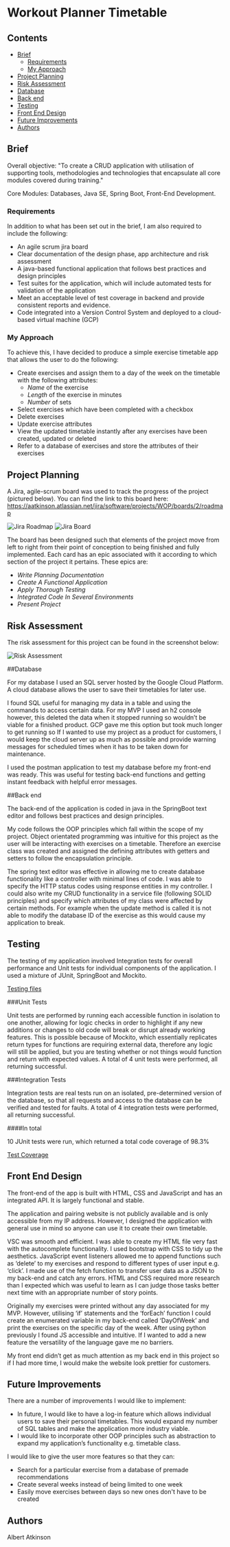 # Workout Planner Timetable

## Contents
* [Brief](#brief)
   * [Requirements](#requirements)
   * [My Approach](#my-approach)
* [Project Planning](#project-planning)
* [Risk Assessment](#risk-assessment)
* [Database](#database)
* [Back end](#back-end)
* [Testing](#testing)
* [Front End Design](#front-end-design)
* [Future Improvements](#future-improvements)
* [Authors](#authors)

## Brief
Overall objective:
"To create a CRUD application with utilisation of supporting tools, methodologies and technologies that encapsulate all core modules covered during training."

Core Modules: Databases, Java SE, Spring Boot, Front-End Development.

### Requirements

In addition to what has been set out in the brief, I am also required to include the following:
* An agile scrum jira board
* Clear documentation of the design phase, app architecture and risk assessment
* A java-based functional application that follows best practices and design principles
* Test suites for the application, which will include automated tests for validation of the application
* Meet an acceptable level of test coverage in backend and provide consistent reports and evidence.
* Code integrated into a Version Control System and deployed to a cloud-based virtual machine (GCP)

### My Approach
To achieve this, I have decided to produce a simple exercise timetable app that allows the user to do the following:
* Create exercises and assign them to a day of the week on the timetable with the following attributes:
   * *Name* of the exercise
   * *Length* of the exercise in minutes
   * *Number* of sets
* Select exercises which have been completed with a checkbox
* Delete exercises
* Update exercise attributes
* View the updated timetable instantly after any exercises have been created, updated or deleted
* Refer to a database of exercises and store the attributes of their exercises

## Project Planning

A Jira, agile-scrum board was used to track the progress of the project (pictured below). You can find the link to this board here: https://aatkinson.atlassian.net/jira/software/projects/WOP/boards/2/roadmap

![Jira Roadmap](https://i.imgur.com/VXdmhKq.png)
![Jira Board](https://i.imgur.com/Z97X0EL.png)

The board has been designed such that elements of the project move from left to right from their point of conception to being finished and fully implemented. Each card has an epic associated with it according to which section of the project it pertains. These epics are:
* *Write Planning Documentation*
* *Create A Functional Application*
* *Apply Thorough Testing*
* *Integrated Code In Several Environments*
* *Present Project*

## Risk Assessment

The risk assessment for this project can be found in the screenshot below: 

![Risk Assessment](https://i.imgur.com/HN5OW8Y.png)

##Database

For my database I used an SQL server hosted by the Google Cloud Platform. A cloud database allows the user to save their timetables for later use. 

I found SQL useful for managing my data in a table and using the commands to access certain data. For my MVP I used an h2 console however, this deleted the data when it stopped running so wouldn’t be viable for a finished product. GCP gave me this option but took much longer to get running so If I wanted to use my project as a product for customers, I would keep the cloud server up as much as possible and provide warning messages for scheduled times when it has to be taken down for maintenance.

I used the postman application to test my database before my front-end was ready. This was useful for testing back-end functions and getting instant feedback with helpful error messages.

##Back end

The back-end of the application is coded in java in the SpringBoot text editor and follows best practices and design principles.

My code follows the OOP principles which fall within the scope of my project. Object orientated programming was intuitive for this project as the user will be interacting with exercises on a timetable. Therefore an exercise class was created and assigned the defining attributes with getters and setters to follow the encapsulation principle. 

The spring text editor was effective in allowing me to create database functionality like a controller with minimal lines of code. I was able to specify the HTTP status codes using response entities in my controller. I could also write my CRUD functionality in a service file (following SOLID principles) and specify which attributes of my class were affected by certain methods. For example when the update method is called it is not able to modify the database ID of the exercise as this would cause my application to break.

## Testing

The testing of my application involved Integration tests for overall performance and Unit tests for individual components of the application. I used a mixture of JUnit, SpringBoot and Mockito.

[Testing files](https://i.imgur.com/STO1I8i.png)

###Unit Tests

Unit tests are performed by running each accessible function in isolation to one another, allowing for logic checks in order to highlight if any new additions or changes to old code will break or disrupt already working features. This is possible because of Mockito, which essentially replicates return types for functions are requiring external data, therefore any logic will still be applied, but you are testing whether or not things would function and return with expected values. A total of 4 unit tests were performed, all returning successful.

###Integration Tests

Integration tests are real tests run on an isolated, pre-determined version of the database, so that all requests and access to the database can be verified and tested for faults. A total of 4 integration tests were performed, all returning successful.

####In total

10 JUnit tests were run, which returned a total code coverage of 98.3%

[Test Coverage](https://i.imgur.com/wfBpl4I.png)

## Front End Design

The front-end of the app is built with HTML, CSS and JavaScript and has an integrated API. It is largely functional and stable.

The application and pairing website is not publicly available and is only accessible from my IP address. However, I designed the application with general use in mind so anyone can use it to create their own timetable.

VSC was smooth and efficient. I was able to create my HTML file very fast with the autocomplete functionality. I used bootstrap with CSS to tidy up the aesthetics. JavaScript event listeners allowed me to append functions such as ‘delete’ to my exercises and respond to different types of user input e.g. ‘click’. I made use of the fetch function to transfer user data as a JSON to my back-end and catch any errors. HTML and CSS required more research than I expected which was useful to learn as I can judge those tasks better next time with an appropriate number of story points.

Originally my exercises were printed without any day associated for my MVP. However, utilising ‘if’ statements and the ‘forEach’ function I could create an enumerated variable in my back-end called ‘DayOfWeek’ and print the exercises on the specific day of the week. After using python previously I found JS accessible and intuitive. If I wanted to add a new feature the versatility of the language gave me no barriers.

My front end didn’t get as much attention as my back end in this project so if I had more time, I would make the website look prettier for customers.

## Future Improvements

There are a number of improvements I would like to implement:

* In future, I would like to have a log-in feature which allows individual users to save their personal timetables. This would expand my number of SQL tables and  make the application more industry viable.
* I would like to incorporate other OOP principles such as abstraction to expand my application’s functionality e.g. timetable class. 

I would like to give the user more features so that they can:
* Search for a particular exercise from a database of premade recommendations
* Create several weeks instead of being limited to one week
* Easily move exercises between days so new ones don't have to be created

## Authors
Albert Atkinson
